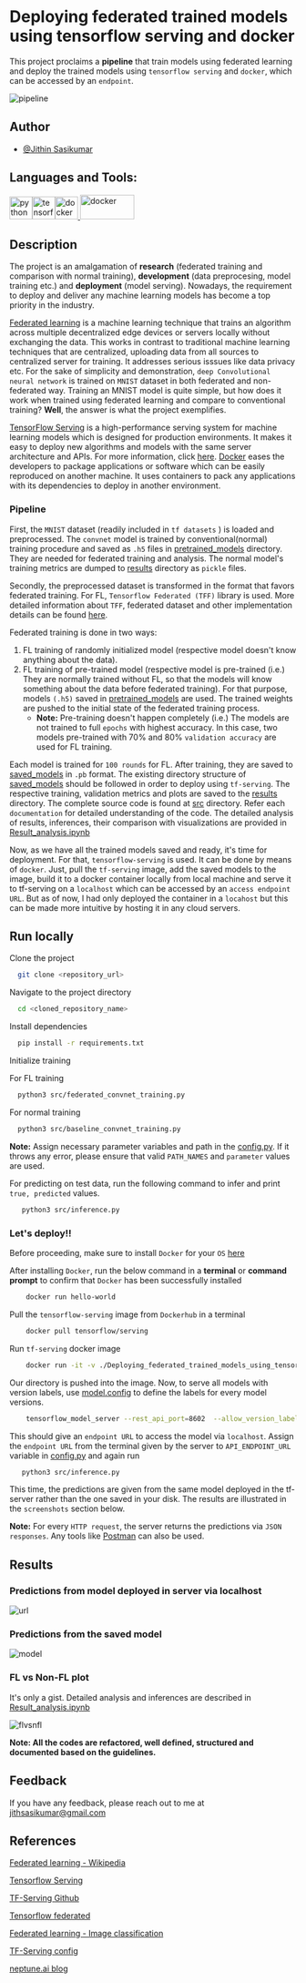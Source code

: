 # Deploying federated trained models using tensorflow serving and docker

This project proclaims a **pipeline** that train models using federated learning and deploy the trained models using `tensorflow serving` and `docker`, which can be accessed by an `endpoint`.

![pipeline](./images/pipeline.jpeg)

## Author

- [@Jithin Sasikumar](https://www.github.com/Jithsaavvy)

<h2 align="left">Languages and Tools:</h2>
<p align="left"><a href="https://www.python.org" target="_blank" rel="noreferrer"><img src="https://raw.githubusercontent.com/devicons/devicon/master/icons/python/python-original.svg" alt="python" width="40" height="40"/></a><a href="https://www.tensorflow.org" target="_blank" rel="noreferrer"><img src="https://www.vectorlogo.zone/logos/tensorflow/tensorflow-icon.svg" alt="tensorflow" width="40" height="40"/></a><a href="https://www.docker.com/" target="_blank" rel="noreferrer"><img src="https://raw.githubusercontent.com/devicons/devicon/master/icons/docker/docker-original-wordmark.svg" alt="docker" width="40" height="40"/></a><a href="https://numpy.org/" target="_blank" rel="noreferrer"> <img src="https://upload.wikimedia.org/wikipedia/commons/thumb/3/31/NumPy_logo_2020.svg/768px-NumPy_logo_2020.svg.png?20200723114325" alt="docker" width="95" height="43"/></a> </p>

## Description

The project is an amalgamation of **research** (federated training and comparison with normal training), **development** (data preprocesing, model training etc.) and **deployment** (model serving). Nowadays, the requirement to deploy and deliver any machine learning models has become a top priority in the industry.

[Federated learning](https://en.wikipedia.org/wiki/Federated_learning) is a machine learning technique that trains an algorithm across multiple decentralized edge devices or servers locally without exchanging the data. This works in contrast to traditional machine learning techniques that are centralized, uploading data from all sources to centralized server for training. It addresses serious isssues like data privacy etc.
For the sake of simplicity and demonstration, `deep Convolutional neural network` is trained on `MNIST` dataset in both federated and non-federated way. Training an MNIST model is quite simple, but how does it work when trained using federated learning and compare to conventional training? **Well**, the answer is what the project exemplifies.

[TensorFlow Serving](https://www.tensorflow.org/tfx/guide/serving) is a high-performance serving system for machine learning models which is designed for production environments. It makes it easy to deploy new algorithms and models with the same server architecture and APIs. For more information, click [here](https://www.tensorflow.org/tfx/tutorials/serving/rest_simple). [Docker](https://www.docker.com/) eases the developers to package applications or software which can be easily reproduced on another machine. It uses containers to pack any applications with its dependencies to deploy in another environment.

### Pipeline

First, the `MNIST` dataset (readily included in `tf datasets` ) is loaded and preprocessed. The `convnet` model is trained by conventional(normal) training procedure and saved as `.h5` files in [pretrained_models](./pretrained_models/) directory. They are needed for federated training and analysis. The normal model's training metrics are dumped to [results](./results/) directory as `pickle` files. 

Secondly, the preprocessed dataset is transformed in the format that favors federated training. For FL, `Tensorflow Federated (TFF)` library is used. More detailed information about `TFF`, federated dataset and other implementation details can be found [here](https://www.tensorflow.org/federated). 

Federated training is done in two ways:
1. FL training of randomly initialized model (respective model doesn't know anything about the data).
2. FL training of pre-trained model (respective model is pre-trained (i.e.) They are normally trained without FL, so that the models will know something about the data before federated training). For that purpose, models `(.h5)` saved in [pretrained_models](./pretrained_models/) are used. The trained weights are pushed to the initial state of the federated training process.
    - **Note:** Pre-training doesn't happen completely (i.e.) The models are not trained to full `epochs` with highest accuracy. In this case, two models pre-trained with $70\%$ and $80\%$ `validation accuracy` are used for FL training.

Each model is trained for `100 rounds` for FL. After training, they are saved to [saved_models](./saved_models/)  in `.pb` format. The existing directory structure of [saved_models](./saved_models/) should be followed in order to deploy using `tf-serving`. The respective training, validation metrics and plots are saved to the [results](./results/) directory. The complete source code is found at [src](./src/) directory. Refer each `documentation` for detailed understanding of the code. The detailed analysis of results, inferences, their comparison with visualizations are provided in [Result_analysis.ipynb](./Result_analysis.ipynb)  

Now, as we have all the trained models saved and ready, it's time for deployment. For that, `tensorflow-serving` is used. It can be done by means of `docker`. Just, pull the `tf-serving` image, add the saved models to the image, build it to a docker container locally from local machine and serve it to tf-serving on a `localhost` which can be accessed by an `access endpoint URL`. But as of now, I had only deployed the container in a `locahost` but this can be made more intuitive by hosting it in any cloud servers.

## Run locally

Clone the project

```bash
  git clone <repository_url>
```

Navigate to the project directory

```bash
  cd <cloned_repository_name>
```

Install dependencies

```bash
  pip install -r requirements.txt
```

Initialize training

For FL training

```bash
  python3 src/federated_convnet_training.py
```
For normal training

```bash
  python3 src/baseline_convnet_training.py
```
**Note:** Assign necessary parameter variables and path in the [config.py](src/utilities/config.py). If it throws any error, please ensure that valid `PATH_NAMES` and `parameter` values are used.

For predicting on test data, run the following command to infer and print `true, predicted` values.

```bash
   python3 src/inference.py
```

### Let's deploy!! 

Before proceeding, make sure to install `Docker` for your `OS` [here](https://docs.docker.com/get-docker/)

After installing `Docker`, run the below command in a **terminal** or **command prompt** to confirm that `Docker` has been successfully installed

```bash
    docker run hello-world
```

Pull the `tensorflow-serving` image from `Dockerhub` in a terminal

```bash
    docker pull tensorflow/serving
```

Run `tf-serving` docker image

```bash
    docker run -it -v ./Deploying_federated_trained_models_using_tensorflow_serving_and_docker:/federated_model_serving -p 8602:8602 --entrypoint /bin/bash tensorflow/serving
```

Our directory is pushed into the image. Now, to serve all models with version labels, use [model.config](./model.config) to define the labels for every model versions.

```bash
    tensorflow_model_server --rest_api_port=8602  --allow_version_labels_for_unavailable_models --model_config_file=./model.config
```

This should give an `endpoint URL` to access the model via `localhost`. Assign the `endpoint URL` from the terminal given by the server to `API_ENDPOINT_URL` variable in [config.py](src/utilities/config.py) and again run

```bash
   python3 src/inference.py
```

This time, the predictions are given from the same model deployed in the tf-server rather than the one saved in your disk. The results are illustrated in the `screenshots` section below.

**Note:** For every `HTTP request`, the server returns the predictions via `JSON responses`. Any tools like [Postman](https://www.postman.com/) can also be used.

## Results

### Predictions from model deployed in server via localhost
![url](./images/modelserver_output.PNG)

### Predictions from the saved model
![model](./images/savedmodel_output.PNG)

### FL vs Non-FL plot

It's only a gist. Detailed analysis and inferences are described in [Result_analysis.ipynb](./Result_analysis.ipynb)  

![flvsnfl](./results/FL_vs_Non_FL/FL_nonFL_acuracy.png)

**Note:
All the codes are refactored, well defined, structured and documented based on the guidelines.**

## Feedback

If you have any feedback, please reach out to me at jithsasikumar@gmail.com


## References

[Federated learning - Wikipedia](https://en.wikipedia.org/wiki/Federated_learning)

[Tensorflow Serving](https://www.tensorflow.org/tfx/guide/serving)

[TF-Serving Github](https://github.com/tensorflow/serving)

[Tensorflow federated](https://www.tensorflow.org/federated)

[Federated learning - Image classification](https://www.tensorflow.org/federated/tutorials/federated_learning_for_image_classification)

[TF-Serving config](https://www.tensorflow.org/tfx/serving/serving_config)

[neptune.ai blog](https://neptune.ai/blog/how-to-serve-machine-learning-models-with-tensorflow-serving-and-docker)


